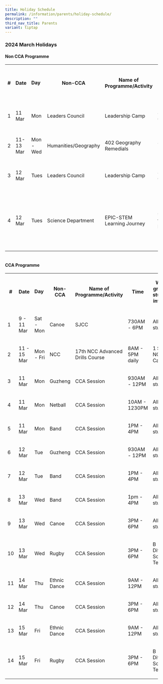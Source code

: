 ```yaml
---
title: Holiday Schedule
permalink: /information/parents/holiday-schedule/
description: ""
third_nav_title: Parents
variant: tiptap
---
```

<h3><strong>2024 March Holidays</strong></h3>
<h4><strong>Non CCA Programme</strong></h4>
<table>
<tbody>
<tr>
<th rowspan="1" colspan="1">
<p>#</p>
</th>
<th rowspan="1" colspan="1">
<p>Date</p>
</th>
<td rowspan="1" colspan="1">
<p><strong>Day</strong>
</p>
</td>
<th rowspan="1" colspan="1">
<p>Non-CCA</p>
</th>
<th rowspan="1" colspan="1">
<p>Name of Programme/Activity</p>
</th>
<th rowspan="1" colspan="1">
<p>Time</p>
</th>
<th rowspan="1" colspan="1">
<p>Which group of students involved</p>
</th>
<th rowspan="1" colspan="1">
<p>List of Teachers Involved</p>
</th>
<th rowspan="1" colspan="1">
<p>Venue</p>
</th>
</tr>
<tr>
<td rowspan="1" colspan="1">
<p>1</p>
</td>
<td rowspan="1" colspan="1">
<p>11 Mar</p>
</td>
<td rowspan="1" colspan="1">
<p>Mon</p>
</td>
<td rowspan="1" colspan="1">
<p>Leaders Council</p>
</td>
<td rowspan="1" colspan="1">
<p>Leadership Camp</p>
</td>
<td rowspan="1" colspan="1">
<p>8 AM to 6 PM</p>
</td>
<td rowspan="1" colspan="1">
<p>Sec 3 Leaders Councillors</p>
</td>
<td rowspan="1" colspan="1">
<p>Lavinia/Yan Xiang/Magdalene/Zhi Xian</p>
</td>
<td rowspan="1" colspan="1">
<p>Harmony Room</p>
</td>
</tr>
<tr>
<td rowspan="1" colspan="1">
<p>2</p>
</td>
<td rowspan="1" colspan="1">
<p>11-13 Mar</p>
</td>
<td rowspan="1" colspan="1">
<p>Mon - Wed</p>
</td>
<td rowspan="1" colspan="1">
<p>Humanities/Geography</p>
</td>
<td rowspan="1" colspan="1">
<p>402 Geography Remedials</p>
</td>
<td rowspan="1" colspan="1">
<p>8 AM to 1030AM</p>
</td>
<td rowspan="1" colspan="1">
<p>All 402 Geography Students</p>
</td>
<td rowspan="1" colspan="1">
<p>Magdalene</p>
</td>
<td rowspan="1" colspan="1">
<p>SDAL 1</p>
</td>
</tr>
<tr>
<td rowspan="1" colspan="1">
<p>3</p>
</td>
<td rowspan="1" colspan="1">
<p>12 Mar</p>
</td>
<td rowspan="1" colspan="1">
<p>Tues</p>
</td>
<td rowspan="1" colspan="1">
<p>Leaders Council</p>
</td>
<td rowspan="1" colspan="1">
<p>Leadership Camp</p>
</td>
<td rowspan="1" colspan="1">
<p>8AM to 6PM</p>
</td>
<td rowspan="1" colspan="1">
<p>Sec 4 Leaders Councillors</p>
</td>
<td rowspan="1" colspan="1">
<p>Lavinia/Yan Xiang/Coleman</p>
</td>
<td rowspan="1" colspan="1">
<p>Harmony Room</p>
</td>
</tr>
<tr>
<td rowspan="1" colspan="1">
<p>4</p>
</td>
<td rowspan="1" colspan="1">
<p>12 Mar</p>
</td>
<td rowspan="1" colspan="1">
<p>Tues</p>
</td>
<td rowspan="1" colspan="1">
<p>Science Department</p>
</td>
<td rowspan="1" colspan="1">
<p>EPIC-STEM Learning Journey</p>
</td>
<td rowspan="1" colspan="1">
<p>930 AM to 530 PM</p>
</td>
<td rowspan="1" colspan="1">
<p>S4 EPIC-STEM students except Tang Ying, Maekala and Nathan</p>
</td>
<td rowspan="1" colspan="1">
<p>Justin/Pei Zhen</p>
</td>
<td rowspan="1" colspan="1">
<p>Out of school - S.E.A. Aquarium and Urban Farming</p>
</td>
</tr>
</tbody>
</table>
<h4><br><strong>CCA Programme</strong></h4>
<table>
<tbody>
<tr>
<th rowspan="1" colspan="1">
<p>#</p>
</th>
<th rowspan="1" colspan="1">
<p>Date</p>
</th>
<td rowspan="1" colspan="1">
<p><strong>Day</strong>
</p>
</td>
<th rowspan="1" colspan="1">
<p>Non-CCA</p>
</th>
<th rowspan="1" colspan="1">
<p>Name of Programme/Activity</p>
</th>
<th rowspan="1" colspan="1">
<p>Time</p>
</th>
<th rowspan="1" colspan="1">
<p>Which group of students involved</p>
</th>
<th rowspan="1" colspan="1">
<p>List of Teachers Involved</p>
</th>
<th rowspan="1" colspan="1">
<p>Venue</p>
</th>
</tr>
<tr>
<td rowspan="1" colspan="1">
<p>1</p>
</td>
<td rowspan="1" colspan="1">
<p>9 - 11 Mar</p>
</td>
<td rowspan="1" colspan="1">
<p>Sat - Mon</p>
</td>
<td rowspan="1" colspan="1">
<p>Canoe</p>
</td>
<td rowspan="1" colspan="1">
<p>SJCC</p>
</td>
<td rowspan="1" colspan="1">
<p>730AM - 6PM</p>
</td>
<td rowspan="1" colspan="1">
<p>All students</p>
</td>
<td rowspan="1" colspan="1">
<p></p>
</td>
<td rowspan="1" colspan="1">
<p></p>
</td>
</tr>
<tr>
<td rowspan="1" colspan="1">
<p>2</p>
</td>
<td rowspan="1" colspan="1">
<p>11 - 15 Mar</p>
</td>
<td rowspan="1" colspan="1">
<p>Mon - Fri</p>
</td>
<td rowspan="1" colspan="1">
<p>NCC</p>
</td>
<td rowspan="1" colspan="1">
<p>17th NCC Advanced Drills Course</p>
</td>
<td rowspan="1" colspan="1">
<p>8AM - 5PM daily</p>
</td>
<td rowspan="1" colspan="1">
<p>1 Sec 3 NCC Cadet</p>
</td>
<td rowspan="1" colspan="1">
<p></p>
</td>
<td rowspan="1" colspan="1">
<p></p>
</td>
</tr>
<tr>
<td rowspan="1" colspan="1">
<p>3</p>
</td>
<td rowspan="1" colspan="1">
<p>11 Mar</p>
</td>
<td rowspan="1" colspan="1">
<p>Mon</p>
</td>
<td rowspan="1" colspan="1">
<p>Guzheng</p>
</td>
<td rowspan="1" colspan="1">
<p>CCA Session</p>
</td>
<td rowspan="1" colspan="1">
<p>930AM - 12PM</p>
</td>
<td rowspan="1" colspan="1">
<p>All students</p>
</td>
<td rowspan="1" colspan="1">
<p></p>
</td>
<td rowspan="1" colspan="1">
<p></p>
</td>
</tr>
<tr>
<td rowspan="1" colspan="1">
<p>4</p>
</td>
<td rowspan="1" colspan="1">
<p>11 Mar</p>
</td>
<td rowspan="1" colspan="1">
<p>Mon</p>
</td>
<td rowspan="1" colspan="1">
<p>Netball</p>
</td>
<td rowspan="1" colspan="1">
<p>CCA Session</p>
</td>
<td rowspan="1" colspan="1">
<p>10AM - 1230PM</p>
</td>
<td rowspan="1" colspan="1">
<p>All students</p>
</td>
<td rowspan="1" colspan="1">
<p></p>
</td>
<td rowspan="1" colspan="1">
<p></p>
</td>
</tr>
<tr>
<td rowspan="1" colspan="1">
<p>5</p>
</td>
<td rowspan="1" colspan="1">
<p>11 Mar</p>
</td>
<td rowspan="1" colspan="1">
<p>Mon</p>
</td>
<td rowspan="1" colspan="1">
<p>Band</p>
</td>
<td rowspan="1" colspan="1">
<p>CCA Session</p>
</td>
<td rowspan="1" colspan="1">
<p>1PM - 4PM</p>
</td>
<td rowspan="1" colspan="1">
<p>All students</p>
</td>
<td rowspan="1" colspan="1">
<p></p>
</td>
<td rowspan="1" colspan="1">
<p></p>
</td>
</tr>
<tr>
<td rowspan="1" colspan="1">
<p>6</p>
</td>
<td rowspan="1" colspan="1">
<p>12 Mar</p>
</td>
<td rowspan="1" colspan="1">
<p>Tue</p>
</td>
<td rowspan="1" colspan="1">
<p>Guzheng</p>
</td>
<td rowspan="1" colspan="1">
<p>CCA Session</p>
</td>
<td rowspan="1" colspan="1">
<p>930AM - 12PM</p>
</td>
<td rowspan="1" colspan="1">
<p>All students</p>
</td>
<td rowspan="1" colspan="1">
<p></p>
</td>
<td rowspan="1" colspan="1">
<p></p>
</td>
</tr>
<tr>
<td rowspan="1" colspan="1">
<p>7</p>
</td>
<td rowspan="1" colspan="1">
<p>12 Mar</p>
</td>
<td rowspan="1" colspan="1">
<p>Tue</p>
</td>
<td rowspan="1" colspan="1">
<p>Band</p>
</td>
<td rowspan="1" colspan="1">
<p>CCA Session</p>
</td>
<td rowspan="1" colspan="1">
<p>1PM - 4PM</p>
</td>
<td rowspan="1" colspan="1">
<p>All students</p>
</td>
<td rowspan="1" colspan="1">
<p></p>
</td>
<td rowspan="1" colspan="1">
<p></p>
</td>
</tr>
<tr>
<td rowspan="1" colspan="1">
<p>8</p>
</td>
<td rowspan="1" colspan="1">
<p>13 Mar</p>
</td>
<td rowspan="1" colspan="1">
<p>Wed</p>
</td>
<td rowspan="1" colspan="1">
<p>Band</p>
</td>
<td rowspan="1" colspan="1">
<p>CCA Session</p>
</td>
<td rowspan="1" colspan="1">
<p>1pm - 4PM</p>
</td>
<td rowspan="1" colspan="1">
<p>All students</p>
</td>
<td rowspan="1" colspan="1">
<p></p>
</td>
<td rowspan="1" colspan="1">
<p></p>
</td>
</tr>
<tr>
<td rowspan="1" colspan="1">
<p>9</p>
</td>
<td rowspan="1" colspan="1">
<p>13 Mar</p>
</td>
<td rowspan="1" colspan="1">
<p>Wed</p>
</td>
<td rowspan="1" colspan="1">
<p>Canoe</p>
</td>
<td rowspan="1" colspan="1">
<p>CCA Session</p>
</td>
<td rowspan="1" colspan="1">
<p>3PM - 6PM</p>
</td>
<td rowspan="1" colspan="1">
<p>All students</p>
</td>
<td rowspan="1" colspan="1">
<p></p>
</td>
<td rowspan="1" colspan="1">
<p></p>
</td>
</tr>
<tr>
<td rowspan="1" colspan="1">
<p>10</p>
</td>
<td rowspan="1" colspan="1">
<p>13 Mar</p>
</td>
<td rowspan="1" colspan="1">
<p>Wed</p>
</td>
<td rowspan="1" colspan="1">
<p>Rugby</p>
</td>
<td rowspan="1" colspan="1">
<p>CCA Session</p>
</td>
<td rowspan="1" colspan="1">
<p>3PM - 6PM</p>
</td>
<td rowspan="1" colspan="1">
<p>B Division School Team</p>
</td>
<td rowspan="1" colspan="1">
<p></p>
</td>
<td rowspan="1" colspan="1">
<p></p>
</td>
</tr>
<tr>
<td rowspan="1" colspan="1">
<p>11</p>
</td>
<td rowspan="1" colspan="1">
<p>14 Mar</p>
</td>
<td rowspan="1" colspan="1">
<p>Thu</p>
</td>
<td rowspan="1" colspan="1">
<p>Ethnic Dance</p>
</td>
<td rowspan="1" colspan="1">
<p>CCA Session</p>
</td>
<td rowspan="1" colspan="1">
<p>9AM - 12PM</p>
</td>
<td rowspan="1" colspan="1">
<p>All students</p>
</td>
<td rowspan="1" colspan="1">
<p></p>
</td>
<td rowspan="1" colspan="1">
<p></p>
</td>
</tr>
<tr>
<td rowspan="1" colspan="1">
<p>12</p>
</td>
<td rowspan="1" colspan="1">
<p>14 Mar</p>
</td>
<td rowspan="1" colspan="1">
<p>Thu</p>
</td>
<td rowspan="1" colspan="1">
<p>Canoe</p>
</td>
<td rowspan="1" colspan="1">
<p>CCA Session</p>
</td>
<td rowspan="1" colspan="1">
<p>3PM - 6PM</p>
</td>
<td rowspan="1" colspan="1">
<p>All students</p>
</td>
<td rowspan="1" colspan="1">
<p></p>
</td>
<td rowspan="1" colspan="1">
<p></p>
</td>
</tr>
<tr>
<td rowspan="1" colspan="1">
<p>13</p>
</td>
<td rowspan="1" colspan="1">
<p>15 Mar</p>
</td>
<td rowspan="1" colspan="1">
<p>Fri</p>
</td>
<td rowspan="1" colspan="1">
<p>Ethnic Dance</p>
</td>
<td rowspan="1" colspan="1">
<p>CCA Session</p>
</td>
<td rowspan="1" colspan="1">
<p>9AM - 12PM</p>
</td>
<td rowspan="1" colspan="1">
<p>All students</p>
</td>
<td rowspan="1" colspan="1">
<p></p>
</td>
<td rowspan="1" colspan="1">
<p></p>
</td>
</tr>
<tr>
<td rowspan="1" colspan="1">
<p>14</p>
</td>
<td rowspan="1" colspan="1">
<p>15 Mar</p>
</td>
<td rowspan="1" colspan="1">
<p>Fri</p>
</td>
<td rowspan="1" colspan="1">
<p>Rugby</p>
</td>
<td rowspan="1" colspan="1">
<p>CCA Session</p>
</td>
<td rowspan="1" colspan="1">
<p>3PM - 6PM</p>
</td>
<td rowspan="1" colspan="1">
<p>B Division School Team</p>
</td>
<td rowspan="1" colspan="1">
<p></p>
</td>
<td rowspan="1" colspan="1">
<p></p>
</td>
</tr>
</tbody>
</table>
<p></p>